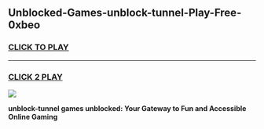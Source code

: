 
## Unblocked-Games-unblock-tunnel-Play-Free-0xbeo
<h3>
<a href="https://premium76.site?title=unblock-tunnel&ref=10A">CLICK TO PLAY</a></h3>
<hr>

<h3>
<a href="https://premium76.site?title=unblock-tunnel&ref=10A">CLICK 2 PLAY</a>
  
</h3>

<a href="https://premium76.site?title=unblock-tunnel&ref=10A"><img src="https://clearcache.store/games.png"></a>


**unblock-tunnel games unblocked: Your Gateway to Fun and Accessible Online Gaming**
